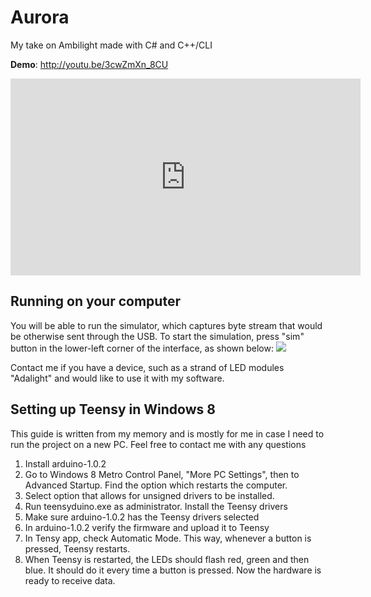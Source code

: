 Aurora
======

My take on Ambilight made with C# and C++/CLI

**Demo**: http://youtu.be/3cwZmXn_8CU
<iframe width="560" height="315" src="http://www.youtube.com/embed/3cwZmXn_8CU" frameborder="0" allowfullscreen></iframe>



Running on your computer
------------------------------

You will be able to run the simulator, which captures byte stream that would be otherwise sent through the USB.
To start the simulation, press "sim" button in the lower-left corner of the interface, as shown below:
<img src="http://i.imgur.com/kt4lM.png" />
 
Contact me if you have a device, such as a strand of LED modules "Adalight" and would like to use it with my software.


Setting up Teensy in Windows 8
------------------------------

This guide is written from my memory and is mostly for me in case I need to run the project on a new PC. Feel free to contact me with any questions

1. Install arduino-1.0.2
2. Go to Windows 8 Metro Control Panel, "More PC Settings", then to Advanced Startup. Find the option which restarts the computer.
3. Select option that allows for unsigned drivers to be installed.
4. Run teensyduino.exe as administrator. Install the Teensy drivers
5. Make sure arduino-1.0.2 has the Teensy drivers selected
6. In arduino-1.0.2 verify the firmware and upload it to Teensy
7. In Tensy app, check Automatic Mode. This way, whenever a button is pressed, Teensy restarts.
8. When Teensy is restarted, the LEDs should flash red, green and then blue. It should do it every time a button is pressed. Now the hardware is ready to receive data.
